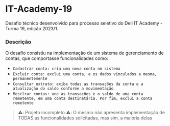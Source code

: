 # IT-Academy-19
Desafio técnico desenvolvido para processo seletivo do Dell IT Academy - Turma 19, edição 2023/1.

### Descrição
O desafio consistiu na implementação de um sistema de gerenciamento de contas, que comportasse funcionalidades como:
- `Cadastrar conta: cria uma nova conta no sistema`
- `Excluir conta: exclui uma conta, e os dados vinculados a mesma, permanentemente`
- `Consultar extrato: exibe todas as transações da conta e a atualização do saldo conforme a movimentação`
- `Mesclrar contas: une as transações e o saldo de uma conta remetente, em uma conta destinatária. Por fim, exclui a conta remetente`

> ⚠️: Projeto incompleto ⚠️:
> O mesmo não apresenta implementação de TODAS as funcionalidades solicitadas, mas sim, a maioria delas
